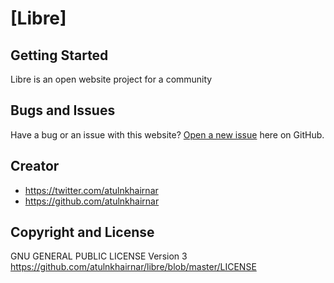 # [Libre]

## Getting Started

Libre is an open website project for a community

## Bugs and Issues

Have a bug or an issue with this website? [Open a new issue](https://github.com/atulnkhairnar/libre/issues) here on GitHub.

## Creator


* https://twitter.com/atulnkhairnar
* https://github.com/atulnkhairnar


## Copyright and License
GNU GENERAL PUBLIC LICENSE Version 3 https://github.com/atulnkhairnar/libre/blob/master/LICENSE
